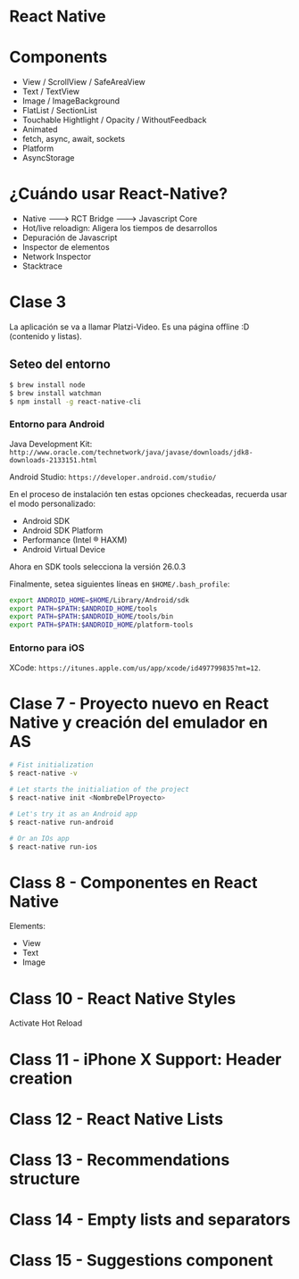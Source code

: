 React Native
============

# Components

* View / ScrollView / SafeAreaView
* Text / TextView
* Image / ImageBackground
* FlatList / SectionList
* Touchable Hightlight / Opacity / WithoutFeedback
* Animated 
* fetch, async, await, sockets
* Platform 
* AsyncStorage

# ¿Cuándo usar React-Native?

* Native ---> RCT Bridge ---> Javascript Core
* Hot/live reloadign: Aligera los tiempos de desarrollos
* Depuración de Javascript
* Inspector de elementos
* Network Inspector
* Stacktrace

# Clase 3

La aplicación se va a llamar Platzi-Video. Es una página offline :D (contenido y listas).

## Seteo del entorno

```bash
$ brew install node
$ brew install watchman
$ npm install -g react-native-cli
```

### Entorno para Android

Java Development Kit: `http://www.oracle.com/technetwork/java/javase/downloads/jdk8-downloads-2133151.html`

Android Studio: `https://developer.android.com/studio/`

En el proceso de instalación ten estas opciones checkeadas, recuerda usar el modo personalizado:

* Android SDK
* Android SDK Platform
* Performance (Intel ® HAXM)
* Android Virtual Device

Ahora en SDK tools selecciona la versión 26.0.3

Finalmente, setea siguientes líneas en `$HOME/.bash_profile`:

```bash
export ANDROID_HOME=$HOME/Library/Android/sdk
export PATH=$PATH:$ANDROID_HOME/tools
export PATH=$PATH:$ANDROID_HOME/tools/bin
export PATH=$PATH:$ANDROID_HOME/platform-tools
```

### Entorno para iOS

XCode: `https://itunes.apple.com/us/app/xcode/id497799835?mt=12`.

# Clase 7 - Proyecto nuevo en React Native y creación del emulador en AS

```bash
# Fist initialization
$ react-native -v

# Let starts the initialiation of the project
$ react-native init <NombreDelProyecto>

# Let's try it as an Android app
$ react-native run-android

# Or an IOs app
$ react-native run-ios
```

# Class 8 - Componentes en React Native

Elements: 
* View
* Text
* Image

# Class 10 - React Native Styles

Activate Hot Reload

# Class 11 - iPhone X Support: Header creation

# Class 12 - React Native Lists

# Class 13 - Recommendations structure

# Class 14 - Empty lists and separators

# Class 15 - Suggestions component